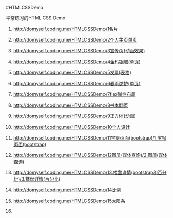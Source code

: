 #HTMLCSSDemo

平常练习的HTML CSS Demo

1. http://domyself.coding.me/HTMLCSSDemo/1名片

2. http://domyself.coding.me/HTMLCSSDemo/2个人主页单页

3. http://domyself.coding.me/HTMLCSSDemo/3宣传页(动画效果)

4. http://domyself.coding.me/HTMLCSSDemo/4金玛银城(单页)

5. http://domyself.coding.me/HTMLCSSDemo/5发票(表格)

6. http://domyself.coding.me/HTMLCSSDemo/6春雨防护(单页)

7. http://domyself.coding.me/HTMLCSSDemo/7flex弹性布局

8. http://domyself.coding.me/HTMLCSSDemo/8书本翻页

9. http://domyself.coding.me/HTMLCSSDemo/9正方体(动画)

10. http://domyself.coding.me/HTMLCSSDemo/10个人设计

11. http://domyself.coding.me/HTMLCSSDemo/11宝钢页面(bootstrap)/1.宝钢页面(bootstrap)

12. http://domyself.coding.me/HTMLCSSDemo/12图册(媒体查询)/2.图册(媒体查询)

13. http://domyself.coding.me/HTMLCSSDemo/13.楼盘详情(bootstrap和百分比)/3.楼盘详情(百分比)

14. http://domyself.coding.me/HTMLCSSDemo/14比例

15. http://domyself.coding.me/HTMLCSSDemo/15太阳系
16. 
